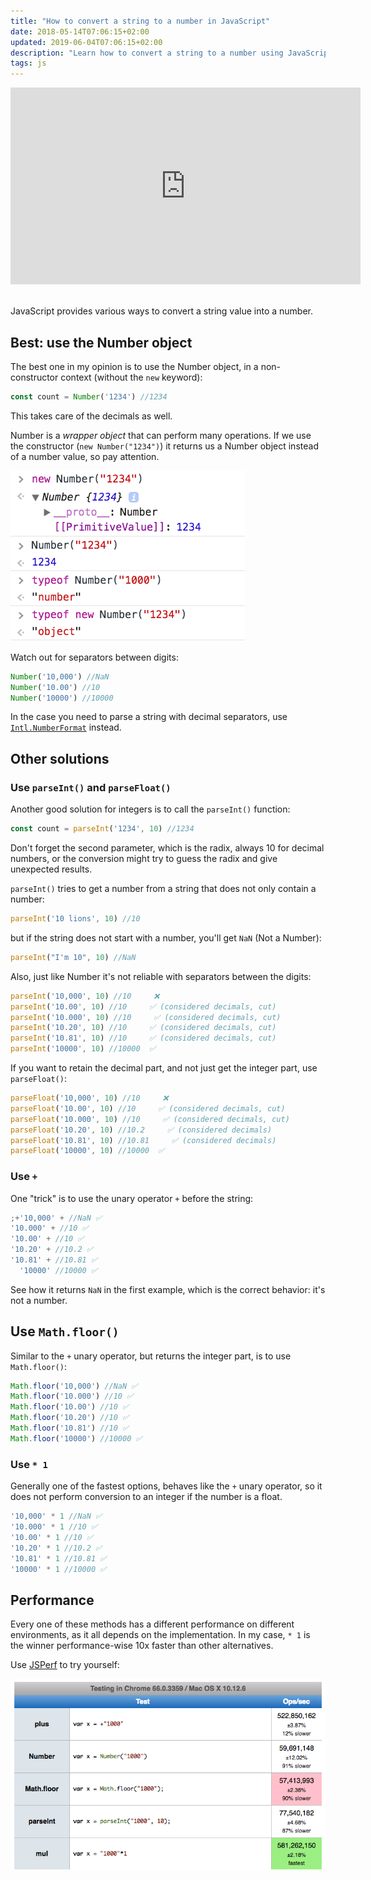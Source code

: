 ```yaml
---
title: "How to convert a string to a number in JavaScript"
date: 2018-05-14T07:06:15+02:00
updated: 2019-06-04T07:06:15+02:00
description: "Learn how to convert a string to a number using JavaScript"
tags: js
---
```


<div class="rwd-video">
<iframe width="560" height="315" src="https://www.youtube.com/embed/W4XIJompwNU" frameborder="0" allow="accelerometer; autoplay; encrypted-media; gyroscope; picture-in-picture" allowfullscreen></iframe>
</div>
<br>

JavaScript provides various ways to convert a string value into a number.

## Best: use the Number object

The best one in my opinion is to use the Number object, in a non-constructor context (without the `new` keyword):

```js
const count = Number('1234') //1234
```

This takes care of the decimals as well.

Number is a _wrapper object_ that can perform many operations. If we use the constructor (`new Number("1234")`) it returns us a Number object instead of a number value, so pay attention.

![Number vs new Number](number-new-number.png)

Watch out for separators between digits:

```js
Number('10,000') //NaN
Number('10.00') //10
Number('10000') //10000
```

In the case you need to parse a string with decimal separators, use [`Intl.NumberFormat`](https://developer.mozilla.org/en-US/docs/Web/JavaScript/Reference/Global_Objects/NumberFormat) instead.

## Other solutions

### Use `parseInt()` and `parseFloat()`

Another good solution for integers is to call the `parseInt()` function:

```js
const count = parseInt('1234', 10) //1234
```

Don't forget the second parameter, which is the radix, always 10 for decimal numbers, or the conversion might try to guess the radix and give unexpected results.

`parseInt()` tries to get a number from a string that does not only contain a number:

```js
parseInt('10 lions', 10) //10
```

but if the string does not start with a number, you'll get `NaN` (Not a Number):

```js
parseInt("I'm 10", 10) //NaN
```

Also, just like Number it's not reliable with separators between the digits:

```js
parseInt('10,000', 10) //10     ❌
parseInt('10.00', 10) //10     ✅ (considered decimals, cut)
parseInt('10.000', 10) //10     ✅ (considered decimals, cut)
parseInt('10.20', 10) //10     ✅ (considered decimals, cut)
parseInt('10.81', 10) //10     ✅ (considered decimals, cut)
parseInt('10000', 10) //10000  ✅
```

If you want to retain the decimal part, and not just get the integer part, use `parseFloat()`:

```js
parseFloat('10,000', 10) //10     ❌
parseFloat('10.00', 10) //10     ✅ (considered decimals, cut)
parseFloat('10.000', 10) //10     ✅ (considered decimals, cut)
parseFloat('10.20', 10) //10.2     ✅ (considered decimals)
parseFloat('10.81', 10) //10.81     ✅ (considered decimals)
parseFloat('10000', 10) //10000  ✅
```

### Use `+`

One "trick" is to use the unary operator `+` before the string:

```js
;+'10,000' + //NaN ✅
'10.000' + //10 ✅
'10.00' + //10 ✅
'10.20' + //10.2 ✅
'10.81' + //10.81 ✅
  '10000' //10000 ✅
```

See how it returns `NaN` in the first example, which is the correct behavior: it's not a number.

## Use `Math.floor()`

Similar to the `+` unary operator, but returns the integer part, is to use `Math.floor()`:

```js
Math.floor('10,000') //NaN ✅
Math.floor('10.000') //10 ✅
Math.floor('10.00') //10 ✅
Math.floor('10.20') //10 ✅
Math.floor('10.81') //10 ✅
Math.floor('10000') //10000 ✅
```

### Use `* 1`

Generally one of the fastest options, behaves like the `+` unary operator, so it does not perform conversion to an integer if the number is a float.

```js
'10,000' * 1 //NaN ✅
'10.000' * 1 //10 ✅
'10.00' * 1 //10 ✅
'10.20' * 1 //10.2 ✅
'10.81' * 1 //10.81 ✅
'10000' * 1 //10000 ✅
```

## Performance

Every one of these methods has a different performance on different environments, as it all depends on the implementation. In my case, `* 1` is the winner performance-wise 10x faster than other alternatives.

Use [JSPerf](https://jsperf.com) to try yourself:

![Performance in conversion](performance.png)
